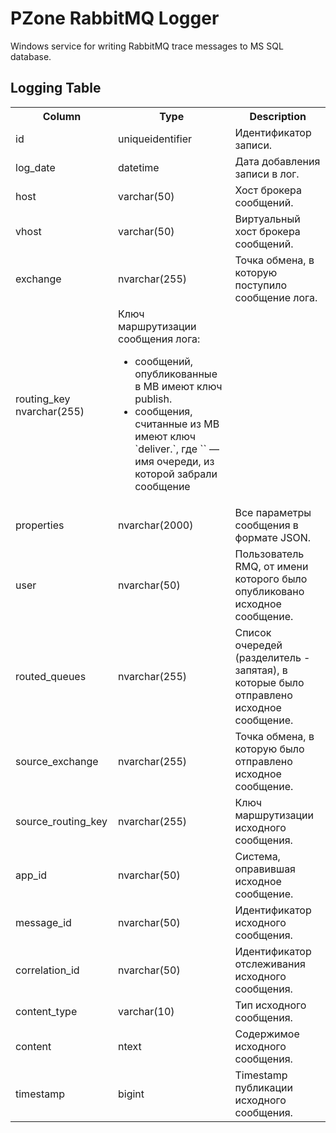 # PZone RabbitMQ Logger

Windows service for writing RabbitMQ trace messages to MS SQL database.

## Logging Table
<table>
<tr><th>Column</th><th>Type</th><th>Description</th></tr>
<tr><td>id</td><td>uniqueidentifier</td><td>Идентификатор записи.</td></tr>
<tr><td>log_date</td><td>datetime</td><td>Дата добавления записи в лог.</td></tr>
<tr><td>host</td><td>varchar(50)</td><td>Хост брокера сообщений.</td></tr>
<tr><td>vhost</td><td>varchar(50)</td><td>Виртуальный хост брокера сообщений.</td></tr>
<tr><td>exchange</td><td>nvarchar(255)</td><td>Точка обмена, в которую поступило сообщение лога.</td></tr>
<tr><td>routing_key	nvarchar(255)</td><td>Ключ маршрутизации сообщения лога:<ul>
<li>сообщений, опубликованные в MB имеют ключ publish.</li>
<li>сообщения, считанные из MB имеют ключ `deliver.<queue>`, где `<queue>` — имя очереди, из которой забрали сообщение</li></ul></td></tr>
<tr><td>properties</td><td>nvarchar(2000)</td><td>Все параметры сообщения в формате JSON.</td></tr>
<tr><td>user</td><td>nvarchar(50)</td><td>Пользователь RMQ, от имени которого было опубликовано исходное сообщение.</td></tr>
<tr><td>routed_queues</td><td>nvarchar(255)</td><td>Список очередей (разделитель - запятая), в которые было отправлено исходное сообщение.</td></tr>
<tr><td>source_exchange</td><td>nvarchar(255)</td><td>Точка обмена, в которую было отправлено исходное сообщение.</td></tr>
<tr><td>source_routing_key</td><td>nvarchar(255)</td><td>Ключ маршрутизации исходного сообщения.</td></tr>
<tr><td>app_id</td><td>nvarchar(50)</td><td>Система, оправившая исходное сообщение.</td></tr>
<tr><td>message_id</td><td>nvarchar(50)</td><td>Идентификатор исходного сообщения.</td></tr>
<tr><td>correlation_id</td><td>nvarchar(50)</td><td>Идентификатор отслеживания исходного сообщения.</td></tr>
<tr><td>content_type</td><td>varchar(10)</td><td>Тип исходного сообщения.</td></tr>
<tr><td>content</td><td>ntext</td><td>Содержимое исходного сообщения.</td></tr>
<tr><td>timestamp</td><td>bigint</td><td>Timestamp публикации исходного сообщения.</td></tr>
</table>